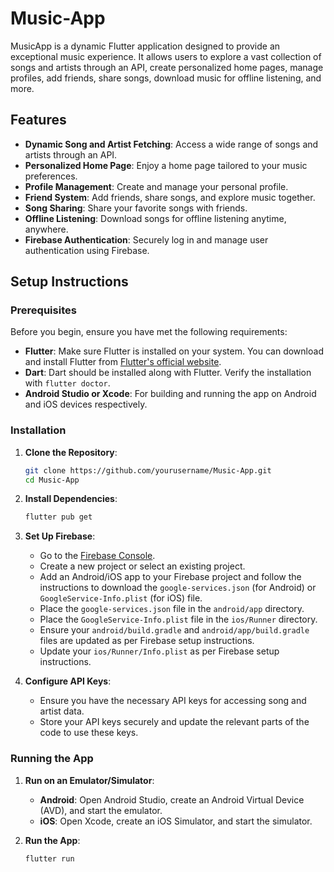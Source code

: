# Music-App

MusicApp is a dynamic Flutter application designed to provide an exceptional music experience. It allows users to explore a vast collection of songs and artists through an API, create personalized home pages, manage profiles, add friends, share songs, download music for offline listening, and more.

## Features

- **Dynamic Song and Artist Fetching**: Access a wide range of songs and artists through an API.
- **Personalized Home Page**: Enjoy a home page tailored to your music preferences.
- **Profile Management**: Create and manage your personal profile.
- **Friend System**: Add friends, share songs, and explore music together.
- **Song Sharing**: Share your favorite songs with friends.
- **Offline Listening**: Download songs for offline listening anytime, anywhere.
- **Firebase Authentication**: Securely log in and manage user authentication using Firebase.

## Setup Instructions

### Prerequisites

Before you begin, ensure you have met the following requirements:

- **Flutter**: Make sure Flutter is installed on your system. You can download and install Flutter from [Flutter's official website](https://flutter.dev/docs/get-started/install).
- **Dart**: Dart should be installed along with Flutter. Verify the installation with `flutter doctor`.
- **Android Studio or Xcode**: For building and running the app on Android and iOS devices respectively.

### Installation

1. **Clone the Repository**:
    ```sh
    git clone https://github.com/yourusername/Music-App.git
    cd Music-App
    ```

2. **Install Dependencies**:
    ```sh
    flutter pub get
    ```

3. **Set Up Firebase**:
    - Go to the [Firebase Console](https://console.firebase.google.com/).
    - Create a new project or select an existing project.
    - Add an Android/iOS app to your Firebase project and follow the instructions to download the `google-services.json` (for Android) or `GoogleService-Info.plist` (for iOS) file.
    - Place the `google-services.json` file in the `android/app` directory.
    - Place the `GoogleService-Info.plist` file in the `ios/Runner` directory.
    - Ensure your `android/build.gradle` and `android/app/build.gradle` files are updated as per Firebase setup instructions.
    - Update your `ios/Runner/Info.plist` as per Firebase setup instructions.

4. **Configure API Keys**:
    - Ensure you have the necessary API keys for accessing song and artist data.
    - Store your API keys securely and update the relevant parts of the code to use these keys.

### Running the App

1. **Run on an Emulator/Simulator**:
    - **Android**: Open Android Studio, create an Android Virtual Device (AVD), and start the emulator.
    - **iOS**: Open Xcode, create an iOS Simulator, and start the simulator.

2. **Run the App**:
    ```sh
    flutter run
    ```

